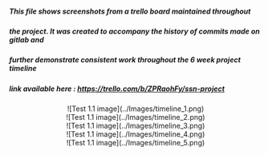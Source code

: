 ##### This file shows screenshots from a trello board maintained throughout
##### the project. It was created to accompany the history of commits made on gitlab and
##### further demonstrate consistent work throughout the 6 week project timeline
  
##### link available here : https://trello.com/b/ZPRaohFy/ssn-project

<div align="center">![Test 1.1 image](../Images/timeline_1.png)</div>
<div align="center">![Test 1.1 image](../Images/timeline_2.png)</div>
<div align="center">![Test 1.1 image](../Images/timeline_3.png)</div>
<div align="center">![Test 1.1 image](../Images/timeline_4.png)</div>
<div align="center">![Test 1.1 image](../Images/timeline_5.png)</div>